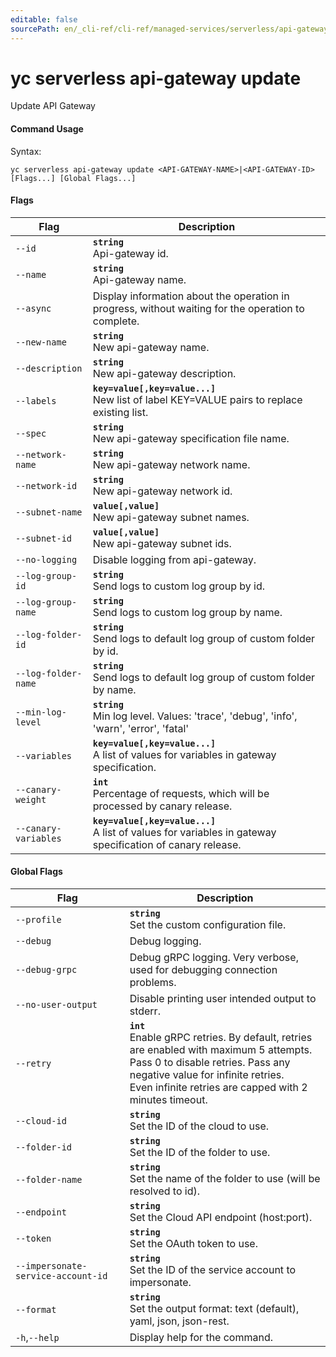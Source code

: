 ```yaml
---
editable: false
sourcePath: en/_cli-ref/cli-ref/managed-services/serverless/api-gateway/update.md
---
```


# yc serverless api-gateway update

Update API Gateway

#### Command Usage

Syntax: 

`yc serverless api-gateway update <API-GATEWAY-NAME>|<API-GATEWAY-ID> [Flags...] [Global Flags...]`

#### Flags

| Flag | Description |
|----|----|
|`--id`|<b>`string`</b><br/>Api-gateway id.|
|`--name`|<b>`string`</b><br/>Api-gateway name.|
|`--async`|Display information about the operation in progress, without waiting for the operation to complete.|
|`--new-name`|<b>`string`</b><br/>New api-gateway name.|
|`--description`|<b>`string`</b><br/>New api-gateway description.|
|`--labels`|<b>`key=value[,key=value...]`</b><br/>New list of label KEY=VALUE pairs to replace existing list.|
|`--spec`|<b>`string`</b><br/>New api-gateway specification file name.|
|`--network-name`|<b>`string`</b><br/>New api-gateway network name.|
|`--network-id`|<b>`string`</b><br/>New api-gateway network id.|
|`--subnet-name`|<b>`value[,value]`</b><br/>New api-gateway subnet names.|
|`--subnet-id`|<b>`value[,value]`</b><br/>New api-gateway subnet ids.|
|`--no-logging`|Disable logging from api-gateway.|
|`--log-group-id`|<b>`string`</b><br/>Send logs to custom log group by id.|
|`--log-group-name`|<b>`string`</b><br/>Send logs to custom log group by name.|
|`--log-folder-id`|<b>`string`</b><br/>Send logs to default log group of custom folder by id.|
|`--log-folder-name`|<b>`string`</b><br/>Send logs to default log group of custom folder by name.|
|`--min-log-level`|<b>`string`</b><br/>Min log level. Values: 'trace', 'debug', 'info', 'warn', 'error', 'fatal'|
|`--variables`|<b>`key=value[,key=value...]`</b><br/>A list of values for variables in gateway specification.|
|`--canary-weight`|<b>`int`</b><br/>Percentage of requests, which will be processed by canary release.|
|`--canary-variables`|<b>`key=value[,key=value...]`</b><br/>A list of values for variables in gateway specification of canary release.|

#### Global Flags

| Flag | Description |
|----|----|
|`--profile`|<b>`string`</b><br/>Set the custom configuration file.|
|`--debug`|Debug logging.|
|`--debug-grpc`|Debug gRPC logging. Very verbose, used for debugging connection problems.|
|`--no-user-output`|Disable printing user intended output to stderr.|
|`--retry`|<b>`int`</b><br/>Enable gRPC retries. By default, retries are enabled with maximum 5 attempts.<br/>Pass 0 to disable retries. Pass any negative value for infinite retries.<br/>Even infinite retries are capped with 2 minutes timeout.|
|`--cloud-id`|<b>`string`</b><br/>Set the ID of the cloud to use.|
|`--folder-id`|<b>`string`</b><br/>Set the ID of the folder to use.|
|`--folder-name`|<b>`string`</b><br/>Set the name of the folder to use (will be resolved to id).|
|`--endpoint`|<b>`string`</b><br/>Set the Cloud API endpoint (host:port).|
|`--token`|<b>`string`</b><br/>Set the OAuth token to use.|
|`--impersonate-service-account-id`|<b>`string`</b><br/>Set the ID of the service account to impersonate.|
|`--format`|<b>`string`</b><br/>Set the output format: text (default), yaml, json, json-rest.|
|`-h`,`--help`|Display help for the command.|
